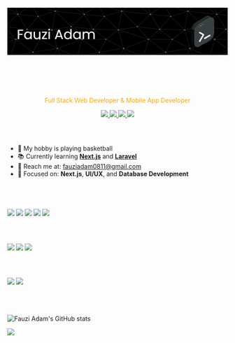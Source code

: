<p align="center">
  <img src="img/banner.png" alt="Fauzi Adam" />
</p>

<h1 align="center" style="color: white">Hello World! 👋, I'm Fauzi Adam</h1>

<p style="color: orange" align="center">Full Stack Web Developer & Mobile App Developer</p>

<p align="center">
  <a href="mailto:fauziadam0811@gmail.com">
    <img src="https://img.shields.io/badge/Gmail-D14836?style=for-the-badge&logo=gmail&logoColor=white" />
  </a>
  <a href="https://wa.me/628225623906" target="_blank">
    <img src="https://img.shields.io/badge/WhatsApp-25D366?style=for-the-badge&logo=whatsapp&logoColor=white" />
  </a>
  <a href="https://www.instagram.com/fziadm_nr/">
    <img src="https://img.shields.io/badge/Instagram-E4405F?style=for-the-badge&logo=instagram&logoColor=white" />
  </a>
  <a href="" target="_blank">
    <img src="https://img.shields.io/badge/website-000000?style=for-the-badge&logo=About.me&logoColor=white" />
  </a>
</p>


<h3 style="color: white">🧘 About Me</h3>

- 🏀 My hobby is playing basketball  
- 📚 Currently learning [**Next.js**](https://nextjs.org/docs) and [**Laravel**](https://laravel.com/docs)  
- 📩 Reach me at: [fauziadam0811@gmail.com](mailto:fauziadam0811@gmail.com)  
- 🎯 Focused on: **Next.js**, **UI/UX**, and **Database Development**

##

<h3 style="color: white">💻 Languages</h3>

<p align="justify">
<img src="https://img.shields.io/badge/HTML5-E34F26?style=for-the-badge&logo=html5&logoColor=white" />
<img src="https://img.shields.io/badge/CSS3-1572B6?style=for-the-badge&logo=css3&logoColor=white" />
<img src="https://img.shields.io/badge/TypeScript-007ACC?style=for-the-badge&logo=typescript&logoColor=white" />
<img src="https://img.shields.io/badge/JavaScript-323330?style=for-the-badge&logo=javascript&logoColor=F7DF1E" />
<img src="https://img.shields.io/badge/PHP-777BB4?style=for-the-badge&logo=php&logoColor=white" />
</p>


<h3 style="color: white">🚀 Frameworks & Library</h3>

<p align="justify">
<img src="https://img.shields.io/badge/Laravel-FF2D20?style=for-the-badge&logo=laravel&logoColor=white" />
<img src="https://img.shields.io/badge/React-20232A?style=for-the-badge&logo=react&logoColor=61DAFB" />
<img src="https://img.shields.io/badge/Tailwind_CSS-38B2AC?style=for-the-badge&logo=tailwind-css&logoColor=white" />
</p>


<h3 style="color: white">🎨 Design</h3>

<p align="justify">
<img src="https://img.shields.io/badge/Figma-F24E1E?style=for-the-badge&logo=figma&logoColor=white" />
<img src="https://img.shields.io/badge/tinkercad-1477D1?style=for-the-badge&logo=tinkercad&logoColor=white" />
</p>


##

<h3 style="color: white">🧩 My Stats</h3>


![Fauzi Adam's GitHub stats](https://github-readme-stats.vercel.app/api?username=fauziadam1&show_icons=true&theme=dark)


![](https://github-readme-stats.vercel.app/api/top-langs/?username=fauziadam1&theme=dark&hide_border=false&include_all_commits=false&count_private=false&layout=compact)


